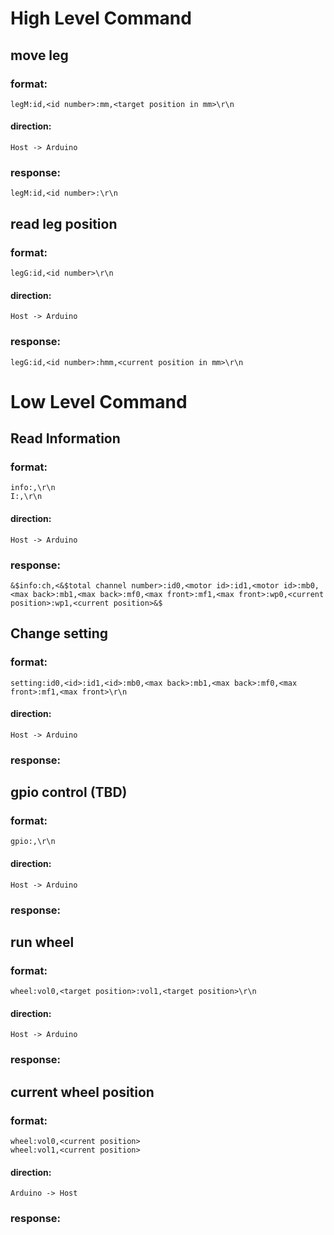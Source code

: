 # High Level Command
## move leg
### format:
    legM:id,<id number>:mm,<target position in mm>\r\n
#### direction:
    Host -> Arduino
### response:
    legM:id,<id number>:\r\n
## read leg position
### format:
    legG:id,<id number>\r\n
#### direction:
    Host -> Arduino
### response:
    legG:id,<id number>:hmm,<current position in mm>\r\n




# Low Level Command

## Read Information
### format:
    info:,\r\n
    I:,\r\n
#### direction:
    Host -> Arduino
### response:
    &$info:ch,<&$total channel number>:id0,<motor id>:id1,<motor id>:mb0,<max back>:mb1,<max back>:mf0,<max front>:mf1,<max front>:wp0,<current position>:wp1,<current position>&$


## Change setting
### format:
    setting:id0,<id>:id1,<id>:mb0,<max back>:mb1,<max back>:mf0,<max front>:mf1,<max front>\r\n
#### direction:
    Host -> Arduino
### response:
    

## gpio control (TBD)
### format:
    gpio:,\r\n
#### direction:
    Host -> Arduino
### response:
    
## run wheel
### format:
    wheel:vol0,<target position>:vol1,<target position>\r\n
#### direction:
    Host -> Arduino
### response:
    
## current wheel position
### format:
    wheel:vol0,<current position>
    wheel:vol1,<current position>
#### direction:
    Arduino -> Host
### response:



